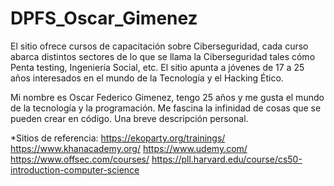 # DPFS_Oscar_Gimenez
El sitio ofrece cursos de capacitación sobre Ciberseguridad, cada curso abarca distintos sectores de lo que se llama la Ciberseguridad tales cómo Penta testing, Ingeniería Social, etc. El sitio apunta a jóvenes de 17 a 25 años interesados en el mundo de la Tecnología y el Hacking Ético.

Mi nombre es Oscar Federico Gimenez, tengo 25 años y me gusta el mundo de la tecnología y la programación. Me fascina la infinidad de cosas que se pueden crear en código.
    Una breve descripción personal.
    
*Sitios de referencia:
    https://ekoparty.org/trainings/
    https://www.khanacademy.org/
    https://www.udemy.com/
    https://www.offsec.com/courses/
    https://pll.harvard.edu/course/cs50-introduction-computer-science

